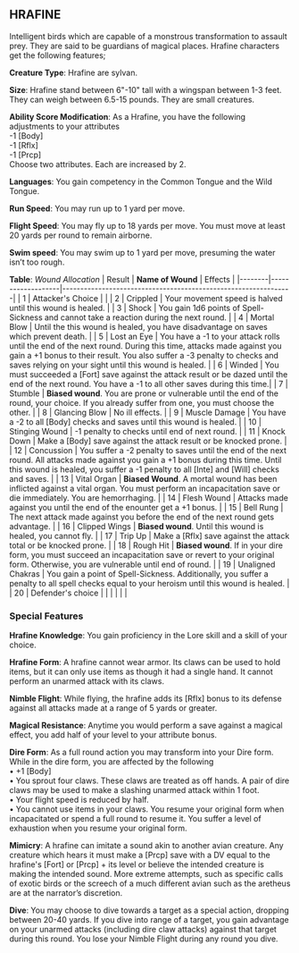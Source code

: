 ## HRAFINE
Intelligent birds which are capable of a monstrous transformation to assault prey. They are said to be guardians of magical places. Hrafine characters get the following features;

**Creature Type**: Hrafine are sylvan.

**Size**: Hrafine stand between 6"-10" tall with a wingspan between 1-3 feet. They can weigh between 6.5-15 pounds. They are small creatures.

**Ability Score Modification**: As a Hrafine, you have the following adjustments to your attributes  
-1 [Body]  
-1 [Rflx]  
-1 [Prcp]  
Choose two attributes. Each are increased by 2.

**Languages**: You gain competency in the Common Tongue and the Wild Tongue.

**Run Speed**: You may run up to 1 yard per move.

**Flight Speed**: You may fly up to 18 yards per move. You must move at least 20 yards per round to remain airborne.

**Swim speed**: You may swim up to 1 yard per move, presuming the water isn’t too rough.

**Table**: *Wound Allocation*
| Result | **Name of Wound** | Effects                                                        |
|--------|-------------------|----------------------------------------------------------------|
|   1    | Attacker's Choice |                                                                |
|   2    | Crippled          | Your movement speed is halved until this wound is healed.      |
|   3    | Shock      | You gain 1d6 points of Spell-Sickness and cannot take a reaction during the next round. |
|   4    | Mortal Blow       | Until the this wound is healed, you have disadvantage on saves which prevent death. |
|   5    | Lost an Eye       | You have a -1 to your attack rolls until the end of the next round. During this time, attacks made against you gain a +1 bonus to their result. You also suffer a -3 penalty to checks and saves relying on your sight until this wound is healed. |
|   6    | Winded            | You must succeeded a [Fort] save against the attack result or be dazed until the end of the next round. You have a -1 to all other saves during this time.|
|   7    | Stumble | **Biased wound**. You are prone or vulnerable until the end of the round, your choice. If you already suffer from one, you must choose the other. |
|   8    | Glancing Blow     | No ill effects.                                     |
|   9    | Muscle Damage     | You have a -2 to all [Body] checks and saves until this wound is healed. |
|   10   | Stinging Wound    | -1 penalty to checks until end of next round. |
|   11   | Knock Down | Make a [Body] save against the attack result  or be knocked prone. |
|   12   | Concussion | You suffer a -2 penalty to saves until the end of the next round. All attacks made against you gain a +1 bonus during this time. Until this wound is healed, you suffer a -1 penalty to all [Inte] and [Will] checks and saves. |
|   13   | Vital Organ | **Biased Wound**. A mortal wound has been inflicted against a vital organ. You must perform an incapacitation save or die immediately. You are hemorrhaging. |
|   14   | Flesh Wound | Attacks made against you until the end of the enounter get a +1 bonus. |
|   15   | Bell Rung | The next attack made against you before the end of the next round gets advantage.  |
|   16   | Clipped Wings | **Biased wound**. Until this wound is healed, you cannot fly. |
|   17   | Trip Up           | Make a [Rflx] save against the attack total or be knocked prone.                                  |
|   18   | Rough Hit | **Biased wound**. If in your dire form, you must succeed an incapacitation save or revert to your original form. Otherwise, you are vulnerable until end of round. |
|   19   | Unaligned Chakras | You gain a point of Spell-Sickness. Additionally, you suffer a penalty to all spell checks equal to your heroism until this wound is healed. |
|   20   | Defender's choice |                                   |
|        |                                                |                                   |


### Special Features

**Hrafine Knowledge**: You gain proficiency in the Lore skill and a skill of your choice.

**Hrafine Form**: A hrafine cannot wear armor. Its claws can be used to hold items, but it can only use items as though it had a single hand. It cannot perform an unarmed attack with its claws.

**Nimble Flight**: While flying, the hrafine adds its [Rflx] bonus to its defense against all attacks made at a range of 5 yards or greater.

**Magical Resistance**: Anytime you would perform a save against a magical effect, you add half of your level to your attribute bonus.

**Dire Form**: As a full round action you may transform into your Dire form. While in the dire form, you are affected by the following  
 • +1 [Body]  
 • You sprout four claws. These claws are treated as off hands. A pair of dire claws may be used to make a slashing unarmed attack within 1 foot.  
 • Your flight speed is reduced by half.  
 • You cannot use items in your claws. 
You resume your original form when incapacitated or spend a full round to resume it. You suffer a level of exhaustion when you resume your original form.

**Mimicry**: A hrafine can imitate a sound akin to another avian creature. Any creature which hears it must make a [Prcp] save with a DV equal to the hrafine's [Fort] or [Prcp] + its level or believe the intended creature is making the intended sound. More extreme attempts, such as specific calls of exotic birds or the screech of a much different avian such as the aretheus are at the narrator’s discretion.

**Dive**: You may choose to dive towards a target as a special action, dropping between 20-40 yards. If you dive into range of a target, you gain advantage on your unarmed attacks (including dire claw attacks) against that target during this round. You lose your Nimble Flight during any round you dive.
